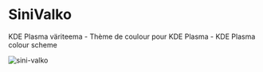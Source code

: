 # SiniValko
KDE Plasma väriteema - Thème de coulour pour KDE Plasma - KDE Plasma colour scheme

![sini-valko](https://user-images.githubusercontent.com/73434605/165291125-aed4f45b-03f4-4b56-816f-54cfe32cef54.png)
